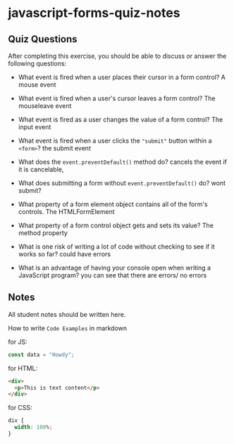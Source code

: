# javascript-forms-quiz-notes

## Quiz Questions

After completing this exercise, you should be able to discuss or answer the following questions:

- What event is fired when a user places their cursor in a form control?
A mouse event
- What event is fired when a user's cursor leaves a form control?
The mouseleave event
- What event is fired as a user changes the value of a form control?
The input event
- What event is fired when a user clicks the `"submit"` button within a `<form>`?
the submit event

- What does the `event.preventDefault()` method do?
cancels the event if it is cancelable,
- What does submitting a form without `event.preventDefault()` do?
wont submit?

- What property of a form element object contains all of the form's controls.
The HTMLFormElement

- What property of a form control object gets and sets its value?
The method property
- What is one risk of writing a lot of code without checking to see if it works so far?
could have errors

- What is an advantage of having your console open when writing a JavaScript program?
you can see that there are errors/ no errors

## Notes

All student notes should be written here.


How to write `Code Examples` in markdown

for JS:

```javascript
const data = "Howdy";
```

for HTML:

```html
<div>
  <p>This is text content</p>
</div>
```

for CSS:

```css
div {
  width: 100%;
}
```

